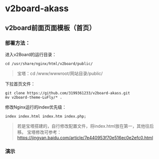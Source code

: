 # v2board-akass
## v2board前面页面模板（首页）

### 部署方法：
进入v2Board的运行目录：

``` 
cd /usr/share/nginx/html/v2board/public/
``` 

> 宝塔：cd /www/wwwroot/网站目录/public/

下拉首页文件：

``` 
git clone https://github.com/3199361233/v2board-akass.git
mv v2board-theme-LuFly/* .
``` 

修改Nginx运行的index优先级：

``` 
index index.html index.htm index.php;
``` 

> 若是宝塔搭建的，自行修改配置文件，将index.html放在第一，其他往后移。
> 宝塔修改可参考：https://jingyan.baidu.com/article/7e440953f70e516ec0e2efc0.html

### 演示

